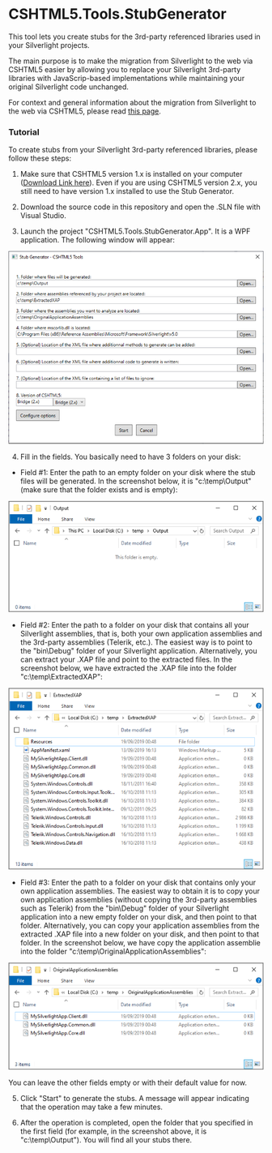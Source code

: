 # CSHTML5.Tools.StubGenerator

This tool lets you create stubs for the 3rd-party referenced libraries used in your Silverlight projects.

The main purpose is to make the migration from Silverlight to the web via CSHTML5 easier by allowing you to replace your Silverlight 3rd-party libraries with JavaScrip-based implementations while maintaining your original Silverlight code unchanged.

For context and general information about the migration from Silverlight to the web via CSHTML5, please read [this page](http://cshtml5.com/links/migrate-silverlight-wpf-apps-to-html-javascript.aspx).


### Tutorial

To create stubs from your Silverlight 3rd-party referenced libraries, please follow these steps:

1. Make sure that CSHTML5 version 1.x is installed on your computer ([Download Link here](http://cshtml5.com/links/community-edition.aspx)). Even if you are using CSHTML5 version 2.x, you still need to have version 1.x installed to use the Stub Generator.

2. Download the source code in this repository and open the .SLN file with Visual Studio.

3. Launch the project "CSHTML5.Tools.StubGenerator.App". It is a WPF application. The following window will appear:

![Stub Generator screenshot](/screenshots/cshtml5_stub_generator_screenshot1.png "Stub Generator screenshot")

4. Fill in the fields. You basically need to have 3 folders on your disk:

- Field #1: Enter the path to an empty folder on your disk where the stub files will be generated. In the screenshot below, it is "c:\temp\Output" (make sure that the folder exists and is empty):

![Folder screenshot](/screenshots/config_folder1.png "Folder screenshot")

- Field #2: Enter the path to a folder on your disk that contains all your Silverlight assemblies, that is, both your own application assemblies and the 3rd-party assemblies (Telerik, etc.). The easiest way is to point to the "bin\Debug\" folder of your Silverlight application. Alternatively, you can extract your .XAP file and point to the extracted files. In the screenshot below, we have extracted the .XAP file into the folder "c:\temp\ExtractedXAP":

![Folder screenshot](/screenshots/config_folder2.png "Folder screenshot")

- Field #3: Enter the path to a folder on your disk that contains only your own application assemblies. The easiest way to obtain it is to copy your own application assemblies (without copying the 3rd-party assemblies such as Telerik) from the "bin\Debug\" folder of your Silverlight application into a new empty folder on your disk, and then point to that folder. Alternatively, you can copy your application assemblies from the extracted .XAP file into a new folder on your disk, and then point to that folder. In the screenshot below, we have copy the application assemblie into the folder "c:\temp\OriginalApplicationAssemblies":

![Folder screenshot](/screenshots/config_folder3.png "Folder screenshot")

You can leave the other fields empty or with their default value for now.

5. Click "Start" to generate the stubs. A message will appear indicating that the operation may take a few minutes.

6. After the operation is completed, open the folder that you specified in the first field (for example, in the screenshot above, it is "c:\temp\Output"). You will find all your stubs there.


